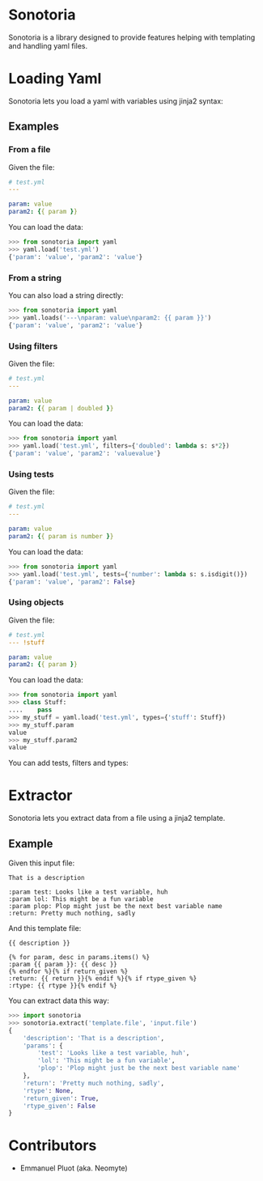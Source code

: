 # Sonotoria

Sonotoria is a library designed to provide features helping with templating and handling yaml files.

# Loading Yaml

Sonotoria lets you load a yaml with variables using jinja2 syntax:

## Examples

### From a file
Given the file:
```yaml
# test.yml
---

param: value
param2: {{ param }}
```

You can load the data:
```py
>>> from sonotoria import yaml
>>> yaml.load('test.yml')
{'param': 'value', 'param2': 'value'}
```

### From a string
You can also load a string directly:
```py
>>> from sonotoria import yaml
>>> yaml.loads('---\nparam: value\nparam2: {{ param }}')
{'param': 'value', 'param2': 'value'}
```

### Using filters
Given the file:
```yaml
# test.yml
---

param: value
param2: {{ param | doubled }}
```

You can load the data:
```py
>>> from sonotoria import yaml
>>> yaml.load('test.yml', filters={'doubled': lambda s: s*2})
{'param': 'value', 'param2': 'valuevalue'}
```

### Using tests
Given the file:
```yaml
# test.yml
---

param: value
param2: {{ param is number }}
```

You can load the data:
```py
>>> from sonotoria import yaml
>>> yaml.load('test.yml', tests={'number': lambda s: s.isdigit()})
{'param': 'value', 'param2': False}
```

### Using objects
Given the file:
```yaml
# test.yml
--- !stuff

param: value
param2: {{ param }}
```

You can load the data:
```py
>>> from sonotoria import yaml
>>> class Stuff:
....    pass
>>> my_stuff = yaml.load('test.yml', types={'stuff': Stuff})
>>> my_stuff.param
value
>>> my_stuff.param2
value
```
You can add tests, filters and types:


# Extractor

Sonotoria lets you extract data from a file using a jinja2 template.

## Example

Given this input file:
```
That is a description

:param test: Looks like a test variable, huh
:param lol: This might be a fun variable
:param plop: Plop might just be the next best variable name
:return: Pretty much nothing, sadly
```

And this template file:
```
{{ description }}

{% for param, desc in params.items() %}
:param {{ param }}: {{ desc }}
{% endfor %}{% if return_given %}
:return: {{ return }}{% endif %}{% if rtype_given %}
:rtype: {{ rtype }}{% endif %}
```

You can extract data this way:
```py
>>> import sonotoria
>>> sonotoria.extract('template.file', 'input.file')
{
    'description': 'That is a description',
    'params': {
        'test': 'Looks like a test variable, huh',
        'lol': 'This might be a fun variable',
        'plop': 'Plop might just be the next best variable name'
    },
    'return': 'Pretty much nothing, sadly',
    'rtype': None,
    'return_given': True,
    'rtype_given': False
}
```

# Contributors

 * Emmanuel Pluot (aka. Neomyte)
